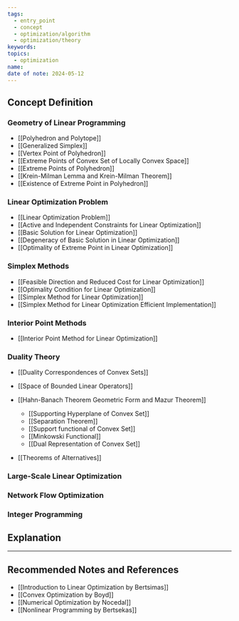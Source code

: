 ```yaml
---
tags:
  - entry_point
  - concept
  - optimization/algorithm
  - optimization/theory
keywords: 
topics:
  - optimization
name: 
date of note: 2024-05-12
---
```


## Concept Definition

### Geometry of Linear Programming

- [[Polyhedron and Polytope]]
- [[Generalized Simplex]]
- [[Vertex Point of Polyhedron]]
- [[Extreme Points of Convex Set of Locally Convex Space]]
- [[Extreme Points of Polyhedron]]
- [[Krein-Milman Lemma and Krein-Milman Theorem]]
- [[Existence of Extreme Point in Polyhedron]]

### Linear Optimization Problem

- [[Linear Optimization Problem]]
- [[Active and Independent Constraints for Linear Optimization]]
- [[Basic Solution for Linear Optimization]]
- [[Degeneracy of Basic Solution in Linear Optimization]]
- [[Optimality of Extreme Point in Linear Optimization]]


### Simplex Methods

- [[Feasible Direction and Reduced Cost for Linear Optimization]]
- [[Optimality Condition for Linear Optimization]]
- [[Simplex Method for Linear Optimization]]
- [[Simplex Method for Linear Optimization Efficient Implementation]]

### Interior Point Methods

- [[Interior Point Method for Linear Optimization]]

### Duality Theory

- [[Duality Correspondences of Convex Sets]]
- [[Space of Bounded Linear Operators]]
- [[Hahn-Banach Theorem Geometric Form and Mazur Theorem]]
	- [[Supporting Hyperplane of Convex Set]]
	- [[Separation Theorem]]
	- [[Support functional of Convex Set]]
	- [[Minkowski Functional]]
	- [[Dual Representation of Convex Set]]

- [[Theorems of Alternatives]]

### Large-Scale Linear Optimization



### Network Flow Optimization



### Integer Programming






## Explanation





-----------
##  Recommended Notes and References

- [[Introduction to Linear Optimization by Bertsimas]]
- [[Convex Optimization by Boyd]]
- [[Numerical Optimization by Nocedal]]
- [[Nonlinear Programming by Bertsekas]]